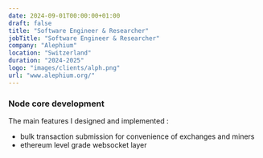 ```yaml
---
date: 2024-09-01T00:00:00+01:00
draft: false
title: "Software Engineer & Researcher"
jobTitle: "Software Engineer & Researcher"
company: "Alephium"
location: "Switzerland"
duration: "2024-2025"
logo: "images/clients/alph.png"
url: "www.alephium.org/"
---
```

### Node core development


The main features I designed and implemented :
  - bulk transaction submission for convenience of exchanges and miners
  - ethereum level grade websocket layer